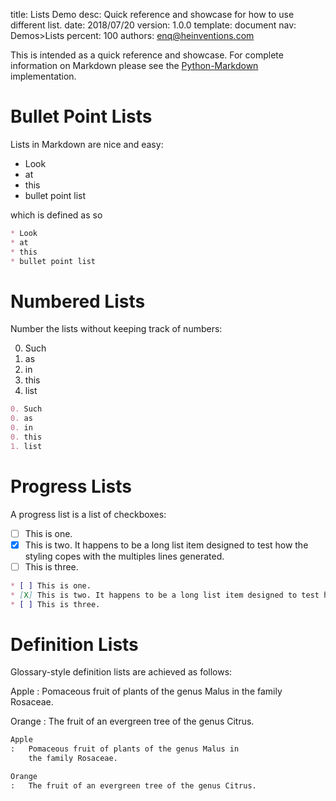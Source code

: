 title:      Lists Demo
desc:       Quick reference and showcase for how to use different list.
date:       2018/07/20
version:    1.0.0
template:   document
nav:        Demos>Lists
percent:    100
authors:    enq@heinventions.com


This is intended as a quick reference and showcase. For complete information on Markdown please see the [Python-Markdown](https://github.com/Python-Markdown/markdown) implementation.

# Bullet Point Lists

Lists in Markdown are nice and easy:

* Look
* at
* this
* bullet point list

which is defined as so
```markdown
* Look
* at
* this
* bullet point list
```

# Numbered Lists

Number the lists without keeping track of numbers:

0. Such
0. as
0. in
0. this
1. list

```markdown
0. Such
0. as
0. in
0. this
1. list
```

# Progress Lists

A progress list is a list of checkboxes:

* [ ] This is one.
* [X] This is two. It happens to be a long list item designed to test how the styling copes with the multiples lines generated.
* [ ] This is three.
```markdown
* [ ] This is one.
* [X] This is two. It happens to be a long list item designed to test how the styling copes with the multiples lines generated.
* [ ] This is three.
```

# Definition Lists

Glossary-style definition lists are achieved as follows:

Apple
:   Pomaceous fruit of plants of the genus Malus in
    the family Rosaceae.

Orange
:   The fruit of an evergreen tree of the genus Citrus.

```markdown
Apple
:   Pomaceous fruit of plants of the genus Malus in
    the family Rosaceae.

Orange
:   The fruit of an evergreen tree of the genus Citrus.
```

